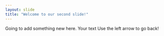 ```yaml
---
layout: slide
title: "Welcome to our second slide!"
---
```


Going to add something new here.
Your text
Use the left arrow to go back!
